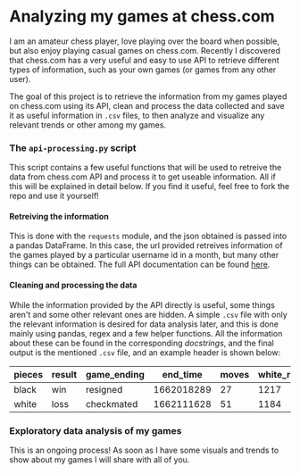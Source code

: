# Analyzing my games at chess.com

I am an amateur chess player, love playing over the board when possible, but also enjoy playing casual games on chess.com.
Recently I discovered that chess.com has a very useful and easy to use API to retrieve different types of information, 
such as your own games (or games from any other user).

The goal of this project is to retrieve the information from my games played on chess.com using its API, clean and process the 
data collected and save it as useful information in `.csv` files, to then analyze and visualize any relevant trends or 
other among my games.

### The `api-processing.py` script

This script contains a few useful functions that will be used to retreive the data from chess.com API and process it to get
useable information. All if this will be explained in detail below. If you find it useful, feel free to fork the repo and
use it yourself!

#### Retreiving the information

This is done with the `requests` module, and the json obtained is passed into a pandas DataFrame. In this case, the 
url provided retreives information of the games played by a particular username id in a month, but many other things
can be obtained. The full API documentation can be found [here](https://www.chess.com/news/view/published-data-api).

#### Cleaning and processing the data

While the information provided by the API directly is useful, some things aren't and some other relevant ones are hidden. A simple 
`.csv` file with only the relevant information is desired for data analysis later, and this is done mainly using pandas, regex 
and a few helper functions. All the information about these can be found in the corresponding *docstrings*, and the final output is 
the mentioned `.csv` file, and an example header is shown below:

pieces | result | game\_ending | end\_time | moves | white\_rating | white\_accuracy | black\_rating | black\_accuracy | white\_seconds | black\_seconds | time\_control | time\_class |
----- | --- | -------- | ---------- | --- | --- | ----- | ---- | ----- | ----- | ----- | --- | -----
black | win | resigned | 1662018289 | 27 | 1217 | 54.62 | 1193 | 68.21 | 389.6 | 356.1 | 600 | rapid
white | loss | checkmated | 1662111628 | 51 | 1184 | 54.97 | 1139 | 60.36 | 208.4 |211.2 | 600 | rapid

### Exploratory data analysis of my games

This is an ongoing process! As soon as I have some visuals and trends to show about my games I will share with all of you.
